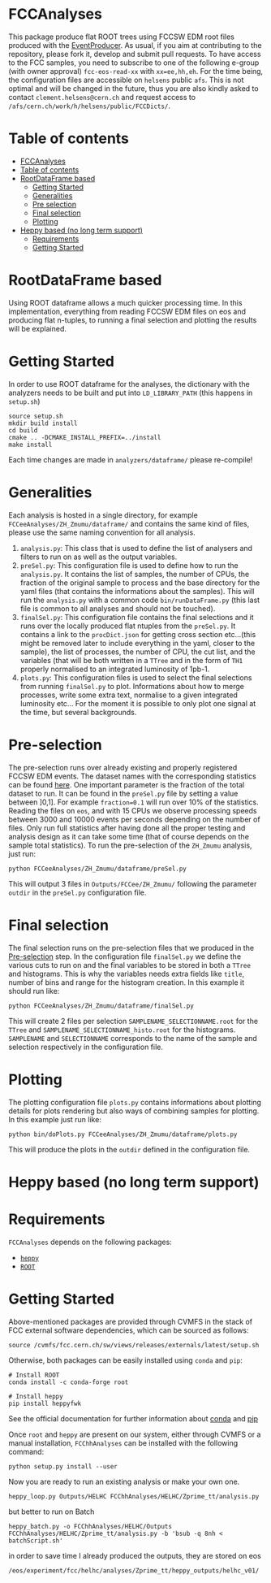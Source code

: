 FCCAnalyses
=============

This package produce flat ROOT trees using FCCSW EDM root files produced with the [EventProducer](https://github.com/HEP-FCC/EventProducer). As usual, if you aim at contributing to the repository, please fork it, develop and submit pull requests. To have access to the FCC samples, you need to subscribe to one of the following e-group (with owner approval) ```fcc-eos-read-xx``` with ```xx=ee,hh,eh```. For the time being, the configuration files are accessible on ```helsens``` public ```afs```. This is not optimal and will be changed in the future, thus you are also kindly asked to contact ```clement.helsens@cern.ch``` and request access to ```/afs/cern.ch/work/h/helsens/public/FCCDicts/```.


Table of contents
=================
  * [FCCAnalyses](#fccanalyses)
  * [Table of contents](#table-of-contents)
  * [RootDataFrame based](#rootdataframe-based)
    * [Getting Started](#getting-started)
    * [Generalities](#generalities)
    * [Pre selection](#pre-selection)
    * [Final selection](#final-selection)
    * [Plotting](#plotting)
  * [Heppy based (no long term support)](#heppy-based-no-long-term-support)
    * [Requirements](#requirements)
    * [Getting Started](#getting-started)


RootDataFrame based
=============
Using ROOT dataframe allows a much quicker processing time. In this implementation, everything from reading FCCSW EDM files on eos and producing flat n-tuples, to running a final selection and plotting the results will be explained.

Getting Started
============
In order to use ROOT dataframe for the analyses, the dictionary with the analyzers needs to be built and put into  `LD_LIBRARY_PATH` (this happens in `setup.sh`)

```
source setup.sh
mkdir build install
cd build
cmake .. -DCMAKE_INSTALL_PREFIX=../install
make install
```
Each time changes are made in ```analyzers/dataframe/``` please re-compile!

Generalities
============
Each analysis is hosted in a single directory, for example ```FCCeeAnalyses/ZH_Zmumu/dataframe/``` and contains the same kind of files, please use the same naming convention for all analysis. 

1. ```analysis.py```: This class that is used to define the list of analysers and filters to run on as well as the output variables. 
2. ```preSel.py```: This configuration file is used to define how to run the ```analysis.py```. It contains the list of samples, the number of CPUs, the fraction of the original sample to process and the base directory for the yaml files (that contains the informations about the samples). This will run the ```analysis.py``` with a common code ```bin/runDataFrame.py``` (this last file is common to all analyses and should not be touched). 
3. ```finalSel.py```: This configuration file contains the final selections and it runs over the locally produced flat ntuples from the ```preSel.py```. It contains a link to the ```procDict.json``` for getting cross section etc...(this might be removed later to include everything in the yaml, closer to the sample), the list of processes, the number of CPU, the cut list, and the variables (that will be both written in a ```TTree``` and in the form of ```TH1``` properly normalised to an integrated luminosity of 1pb-1. 
4. ```plots.py```: This configuration files is used to select the final selections from running ```finalSel.py``` to plot. Informations about how to merge processes, write some extra text, normalise to a given integrated luminosity etc... For the moment it is possible to only plot one signal at the time, but several backgrounds. 

Pre-selection
============
The pre-selection runs over already existing and properly registered FCCSW EDM events. The dataset names with the corresponding statistics can be found [here](http://fcc-physics-events.web.cern.ch/fcc-physics-events/Delphesevents_fccee_v01.php). One important parameter is the fraction of the total dataset to run. It can be found in the ```preSel.py``` file by setting a value between ]0,1]. For example ```fraction=0.1``` will run over 10% of the statistics. Reading the files on ```eos```, and with 15 CPUs we observe processing speeds between 3000 and 10000 events per seconds depending on the number of files. Only run full statistics after having done all the proper testing and analysis design as it can take some time (that of course depends on the sample total statistics). To run the pre-selection of the ```ZH_Zmumu``` analysis, just run:
```
python FCCeeAnalyses/ZH_Zmumu/dataframe/preSel.py
```
This will output 3 files in ```Outputs/FCCee/ZH_Zmumu/``` following the parameter ```outdir``` in the ```preSel.py``` configuration file.


Final selection
============
The final selection runs on the pre-selection files that we produced in the [Pre-selection](#pre-selection) step. 
In the configuration file ```finalSel.py``` we define the various cuts to run on and the final variables to be stored in both a ```TTree``` and histograms. This is why the variables needs extra fields like ```title```, number of bins and range for the histogram creation.
In this example it should run like: 

```
python FCCeeAnalyses/ZH_Zmumu/dataframe/finalSel.py
```

This will create 2 files per selection ```SAMPLENAME_SELECTIONNAME.root``` for the ```TTree``` and ```SAMPLENAME_SELECTIONNAME_histo.root``` for the histograms. ```SAMPLENAME``` and ```SELECTIONNAME``` corresponds to the name of the sample and selection respectively in the configuration file.

Plotting
============
The plotting configuration file ```plots.py``` contains informations about plotting details for plots rendering but also ways of combining samples for plotting. 
In this example just run like: 
```
python bin/doPlots.py FCCeeAnalyses/ZH_Zmumu/dataframe/plots.py
```

This will produce the plots in the ```outdir``` defined in the configuration file.



Heppy based (no long term support)
============

Requirements
============

`FCCAnalyses` depends on the following packages:

- [`heppy`](https://github.com/cbernet/heppy)
- [`ROOT`](https://github.com/root-project/root)


Getting Started
===============

Above-mentioned packages are provided through CVMFS in the stack of FCC external software dependencies, which can be sourced as follows:

```
source /cvmfs/fcc.cern.ch/sw/views/releases/externals/latest/setup.sh
```

Otherwise, both packages can be easily installed using `conda` and `pip`:

```
# Install ROOT
conda install -c conda-forge root

# Install heppy
pip install heppyfwk
```

See the official documentation for further information about [conda](https://conda.io/projects/conda/en/latest/user-guide/install/index.html) and [pip](https://pip.pypa.io/en/stable/installing/)

Once `root` and `heppy` are present on our system, either through CVMFS or a manual installation, `FCChhAnalyses` can be installed with the following command:

```
python setup.py install --user
```

Now you are ready to run an existing analysis or make your own one.

```
heppy_loop.py Outputs/HELHC FCChhAnalyses/HELHC/Zprime_tt/analysis.py
```

but better to run on Batch
```
heppy_batch.py -o FCChhAnalyses/HELHC/Outputs FCChhAnalyses/HELHC/Zprime_tt/analysis.py -b 'bsub -q 8nh < batchScript.sh'
```

in order to save time I already produced the outputs, they are stored on eos

```
/eos/experiment/fcc/helhc/analyses/Zprime_tt/heppy_outputs/helhc_v01/
```
